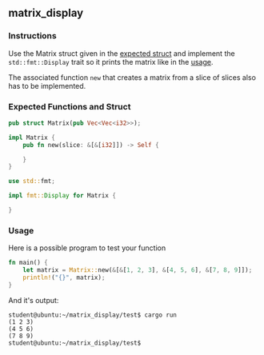## matrix_display

### Instructions

Use the Matrix struct given in the [expected struct](#expected-functions-and-struct) and implement the `std::fmt::Display` trait so it prints the matrix like in the [usage](#usage).

The associated function `new` that creates a matrix from a slice of slices also has to be implemented.

### Expected Functions and Struct

```rust
pub struct Matrix(pub Vec<Vec<i32>>);

impl Matrix {
    pub fn new(slice: &[&[i32]]) -> Self {

    }
}

use std::fmt;

impl fmt::Display for Matrix {

}
```

### Usage

Here is a possible program to test your function

```rust
fn main() {
	let matrix = Matrix::new(&[&[1, 2, 3], &[4, 5, 6], &[7, 8, 9]]);
	println!("{}", matrix);
}
```

And it's output:

```console
student@ubuntu:~/matrix_display/test$ cargo run
(1 2 3)
(4 5 6)
(7 8 9)
student@ubuntu:~/matrix_display/test$
```
